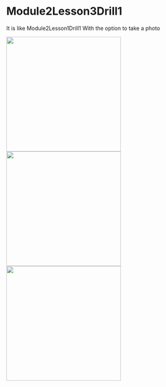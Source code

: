 # Module2Lesson3Drill1

It is like Module2Lesson1Drill1 With the option to take a photo

<img src = "https://user-images.githubusercontent.com/102150516/187909103-fbfad84d-9545-46bd-836c-8715d519c1c3.jpg" width = 300>

<img src = "https://user-images.githubusercontent.com/102150516/187909105-752782d9-bcec-4b05-acd1-0e9681b1fb60.jpg" width = 300>

<img src = "https://user-images.githubusercontent.com/102150516/187909096-8ec54708-ea47-4756-8619-6e33ccfc5284.jpg" width = 300>
